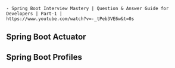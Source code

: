 ```
- Spring Boot Interview Mastery | Question & Answer Guide for Developers | Part-1 |
https://www.youtube.com/watch?v=-_tPeb3VE6w&t=0s
```

## Spring Boot Actuator
## Spring Boot Profiles